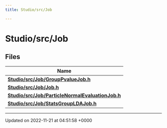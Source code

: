 ```yaml
---
title: Studio/src/Job

---
```


# Studio/src/Job



## Files

| Name           |
| -------------- |
| **[Studio/src/Job/GroupPvalueJob.h](../Files/GroupPvalueJob_8h.md#file-grouppvaluejob.h)**  |
| **[Studio/src/Job/Job.h](../Files/Job_8h.md#file-job.h)**  |
| **[Studio/src/Job/ParticleNormalEvaluationJob.h](../Files/ParticleNormalEvaluationJob_8h.md#file-particlenormalevaluationjob.h)**  |
| **[Studio/src/Job/StatsGroupLDAJob.h](../Files/StatsGroupLDAJob_8h.md#file-statsgroupldajob.h)**  |






-------------------------------

Updated on 2022-11-21 at 04:51:58 +0000
